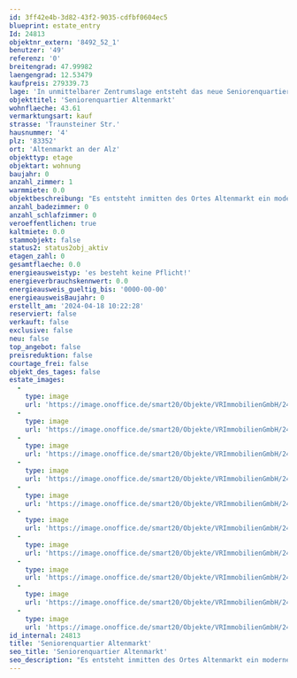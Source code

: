 ```yaml
---
id: 3ff42e4b-3d82-43f2-9035-cdfbf0604ec5
blueprint: estate_entry
Id: 24813
objektnr_extern: '8492_52_1'
benutzer: '49'
referenz: '0'
breitengrad: 47.99982
laengengrad: 12.53479
kaufpreis: 279339.73
lage: 'In unmittelbarer Zentrumslage entsteht das neue Seniorenquartier in bevorzugter Lage. In unmittelbarer, fußläufiger Umgebung um das Grundstück befinden sich alle Einrichtungen des täglichen Lebens (Einkaufsmöglichkeiten, Cafés, Ärzte, Apotheken, Kirche, Gemeindeverwaltung, Naherholungsmöglichkeiten, etc.), was eine aktive Teilnahme am Gemeindegeschehen auch im hohen Alter und bei körperlichen Einschränkungen weiterhin ermöglicht. Ein ausschlaggebender Punkt des Konzeptes des Seniorenquartiers ist es, dass sich die Anlage und die sie bewohnenden Menschen in die Gemeinde einfügen und als integraler Teil dieser verstanden werden. Eine Ghettoisierung der „Pflegeeinrichtung“ innerhalb der Ortschaft soll verhindert werden. Auch dies wird durch die gute, zentrale Lage ermöglicht und vereinfacht.'
objekttitel: 'Seniorenquartier Altenmarkt'
wohnflaeche: 43.61
vermarktungsart: kauf
strasse: 'Traunsteiner Str.'
hausnummer: '4'
plz: '83352'
ort: 'Altenmarkt an der Alz'
objekttyp: etage
objektart: wohnung
baujahr: 0
anzahl_zimmer: 1
warmmiete: 0.0
objektbeschreibung: "Es entsteht inmitten des Ortes Altenmarkt ein moderner Neubau mit  schöner Grünanlage :\r\n\r\n- 20 x EZ (ca. 21 m²) davon 4 x rollstuhlgerecht ausgestattet\r\n- 2 x DZ (ca. 26 m²) rollstuhlgerecht ausgestattet\r\n- 38 x 1,5- Zi. Appartements (zwischen 43 m² und 59 m²)\r\n- 4 x 2 Zi- Appartements (zwischen 62 m² und 93 m²)\r\n- 2 Gewerbeeinheiten (Tagespflegeeinrichtung und Tagescafé )\r\n\r\nAn einem Ort werden die verschiedensten Betreuungsformen miteinander vereint: Ambulant betreute Wohnungen, Tagespflege sowie ambulant betreute Wohngruppen.\r\n\r\nDie Tagespflege ist auf 20 Gäste ausgelegt und besitzt eine Gesamtfläche von 245 m². Hierzu gehört ein großer Aufenthaltsbereich mit Tagesküche, Ruheräume, ein Pflegebad, Personal- und Büroräume, sowie WC- und Lagerflächen."
anzahl_badezimmer: 0
anzahl_schlafzimmer: 0
veroeffentlichen: true
kaltmiete: 0.0
stammobjekt: false
status2: status2obj_aktiv
etagen_zahl: 0
gesamtflaeche: 0.0
energieausweistyp: 'es besteht keine Pflicht!'
energieverbrauchskennwert: 0.0
energieausweis_gueltig_bis: '0000-00-00'
energieausweisBaujahr: 0
erstellt_am: '2024-04-18 10:22:28'
reserviert: false
verkauft: false
exclusive: false
neu: false
top_angebot: false
preisreduktion: false
courtage_frei: false
objekt_des_tages: false
estate_images:
  -
    type: image
    url: 'https://image.onoffice.de/smart20/Objekte/VRImmobilienGmbH/24813/_543853.jpg'
  -
    type: image
    url: 'https://image.onoffice.de/smart20/Objekte/VRImmobilienGmbH/24813/_543855.jpg'
  -
    type: image
    url: 'https://image.onoffice.de/smart20/Objekte/VRImmobilienGmbH/24813/_543857.jpg'
  -
    type: image
    url: 'https://image.onoffice.de/smart20/Objekte/VRImmobilienGmbH/24813/_543859.jpg'
  -
    type: image
    url: 'https://image.onoffice.de/smart20/Objekte/VRImmobilienGmbH/24813/_543861.jpg'
  -
    type: image
    url: 'https://image.onoffice.de/smart20/Objekte/VRImmobilienGmbH/24813/_543863.jpg'
  -
    type: image
    url: 'https://image.onoffice.de/smart20/Objekte/VRImmobilienGmbH/24813/_543865.jpg'
  -
    type: image
    url: 'https://image.onoffice.de/smart20/Objekte/VRImmobilienGmbH/24813/_543867.jpg'
  -
    type: image
    url: 'https://image.onoffice.de/smart20/Objekte/VRImmobilienGmbH/24813/_543869.jpg'
  -
    type: image
    url: 'https://image.onoffice.de/smart20/Objekte/VRImmobilienGmbH/24813/_543871.jpg'
id_internal: 24813
title: 'Seniorenquartier Altenmarkt'
seo_title: 'Seniorenquartier Altenmarkt'
seo_description: "Es entsteht inmitten des Ortes Altenmarkt ein moderner Neubau mit  schöner Grünanlage :\r\n\r\n- 20 x EZ (ca. 21 m²) davon 4 x rollstuhlgerecht ausgestattet\r\n- 2"
---
```

